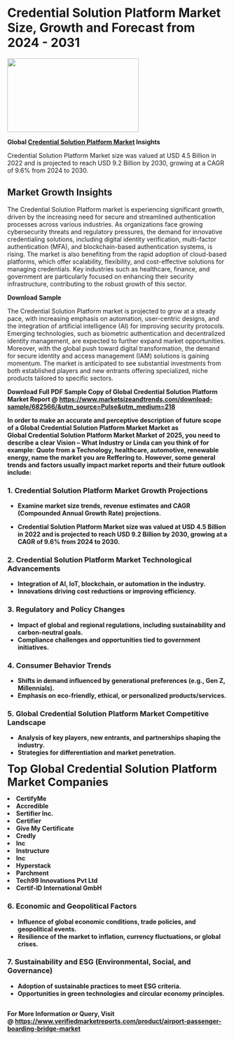 <H1>Credential Solution Platform Market Size, Growth and Forecast from 2024 - 2031</H1><img class="aligncenter size-medium wp-image-584254" src="https://thirdeyenews.in/wp-content/uploads/2024/09/Global-Market-Research-300x168.jpeg" alt="" width="300" height="168" /><p><strong>Global&nbsp;<a href="https://www.marketsizeandtrends.com/download-sample/682566/&amp;utm_source=Pulse&amp;utm_medium=218">Credential Solution Platform Market</a> Insights</strong></p><p>Credential Solution Platform Market size was valued at USD 4.5 Billion in 2022 and is projected to reach USD 9.2 Billion by 2030, growing at a CAGR of 9.6% from 2024 to 2030.</p><p><h2>Market Growth Insights</h2> <p>The Credential Solution Platform market is experiencing significant growth, driven by the increasing need for secure and streamlined authentication processes across various industries. As organizations face growing cybersecurity threats and regulatory pressures, the demand for innovative credentialing solutions, including digital identity verification, multi-factor authentication (MFA), and blockchain-based authentication systems, is rising. The market is also benefiting from the rapid adoption of cloud-based platforms, which offer scalability, flexibility, and cost-effective solutions for managing credentials. Key industries such as healthcare, finance, and government are particularly focused on enhancing their security infrastructure, contributing to the robust growth of this sector.</p> <p><strong>Download Sample</strong></p> <p>The Credential Solution Platform market is projected to grow at a steady pace, with increasing emphasis on automation, user-centric designs, and the integration of artificial intelligence (AI) for improving security protocols. Emerging technologies, such as biometric authentication and decentralized identity management, are expected to further expand market opportunities. Moreover, with the global push toward digital transformation, the demand for secure identity and access management (IAM) solutions is gaining momentum. The market is anticipated to see substantial investments from both established players and new entrants offering specialized, niche products tailored to specific sectors.</p> <p><strong></p><p><span class=""><strong>Download Full PDF Sample Copy of Global Credential Solution Platform Market Report</strong> @ <a href="https://www.marketsizeandtrends.com/download-sample/682566/&amp;utm_source=Pulse&amp;utm_medium=218" target="_blank">https://www.marketsizeandtrends.com/download-sample/682566/&amp;utm_source=Pulse&amp;utm_medium=218</a></span></p><p>In order to make an accurate and perceptive description of future scope of a Global&nbsp;Credential Solution Platform Market Market as Global&nbsp;Credential Solution Platform Market Market of 2025, you need to describe a clear Vision &ndash; What Industry or Linda can you think of for example: Quote from a Technology, healthcare, automotive, renewable energy, name the market you are Reffering to. However, some general trends and factors usually impact market reports and their future outlook include:</p><h3>1.&nbsp;<strong>Credential Solution Platform Market Growth Projections</strong></h3><ul><li>Examine market size trends, revenue estimates and CAGR (Compounded Annual Growth Rate) projections.</li><li><p>Credential Solution Platform Market size was valued at USD 4.5 Billion in 2022 and is projected to reach USD 9.2 Billion by 2030, growing at a CAGR of 9.6% from 2024 to 2030.</p></li></ul><h3>2.&nbsp;<strong>Credential Solution Platform Market Technological Advancements</strong></h3><ul><li>Integration of AI, IoT, blockchain, or automation in the industry.</li><li>Innovations driving cost reductions or improving efficiency.</li></ul><h3>3.&nbsp;<strong>Regulatory and Policy Changes</strong></h3><ul><li>Impact of global and regional regulations, including sustainability and carbon-neutral goals.</li><li>Compliance challenges and opportunities tied to government initiatives.</li></ul><h3>4.&nbsp;<strong>Consumer Behavior Trends</strong></h3><ul><li>Shifts in demand influenced by generational preferences (e.g., Gen Z, Millennials).</li><li>Emphasis on eco-friendly, ethical, or personalized products/services.</li></ul><h3>5.&nbsp;<strong>Global Credential Solution Platform Market Competitive Landscape</strong></h3><ul><li>Analysis of key players, new entrants, and partnerships shaping the industry.</li><li>Strategies for differentiation and market penetration.</li></ul><p data-pm-slice="1 1 []"><span style="color: inherit; font-family: inherit; font-size: 25px;">Top Global Credential Solution Platform Market Companies</span></p><div class="" data-test-id=""><p><li>CertifyMe</li><li> Accredible</li><li> Sertifier Inc.</li><li> Certifier</li><li> Give My Certificate</li><li> Credly</li><li>Inc</li><li> Instructure</li><li>Inc</li><li> Hyperstack</li><li> Parchment</li><li> Tech99 Innovations Pvt Ltd</li><li> Certif-ID International GmbH</li></p></div><h3>6.&nbsp;<strong>Economic and Geopolitical Factors</strong></h3><ul><li>Influence of global economic conditions, trade policies, and geopolitical events.</li><li>Resilience of the market to inflation, currency fluctuations, or global crises.</li></ul><h3>7.&nbsp;<strong>Sustainability and ESG (Environmental, Social, and Governance)</strong></h3><ul><li>Adoption of sustainable practices to meet ESG criteria.</li><li>Opportunities in green technologies and circular economy principles.</li></ul><h2><strong style="font-size: 14px;">For More Information or Query, Visit @&nbsp;</strong><a style="background-color: #ffffff; font-size: 14px;" href="https://www.marketsizeandtrends.com/report/credential-solution-platform-market/" target="_blank">https://www.verifiedmarketreports.com/product/airport-passenger-boarding-bridge-market</a></h2>
